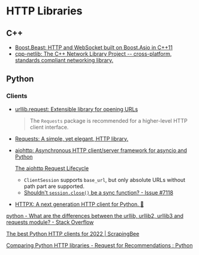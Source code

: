 # HTTP Libraries
## C++
- [Boost.Beast: HTTP and WebSocket built on Boost.Asio in C++11](https://github.com/boostorg/beast)
- [cpp-netlib: The C++ Network Library Project -- cross-platform, standards compliant networking library.](https://github.com/cpp-netlib/cpp-netlib)

## Python
### Clients
- [urllib.request: Extensible library for opening URLs](https://docs.python.org/3/library/urllib.request.html)

  > The `Requests` package is recommended for a higher-level HTTP client interface.

- [Requests: A simple, yet elegant, HTTP library.](https://github.com/psf/requests)

- [aiohttp: Asynchronous HTTP client/server framework for asyncio and Python](https://github.com/aio-libs/aiohttp)

  [The aiohttp Request Lifecycle](https://docs.aiohttp.org/en/latest/http_request_lifecycle.html)
  - `ClientSession` supports `base_url`, but only absolute URLs without path part are supported.
  - [Shouldn't `session.close()` be a sync function? - Issue #7118](https://github.com/aio-libs/aiohttp/issues/7118)

- [HTTPX: A next generation HTTP client for Python. 🦋](https://github.com/encode/httpx/)

[python - What are the differences between the urllib, urllib2, urllib3 and requests module? - Stack Overflow](https://stackoverflow.com/questions/2018026/what-are-the-differences-between-the-urllib-urllib2-urllib3-and-requests-modul)

[The best Python HTTP clients for 2022 | ScrapingBee](https://www.scrapingbee.com/blog/best-python-http-clients/#5-httpxhttpswwwpython-httpxorg)

[Comparing Python HTTP libraries - Request for Recommendations : Python](https://www.reddit.com/r/Python/comments/uehu09/comparing_python_http_libraries_request_for/)